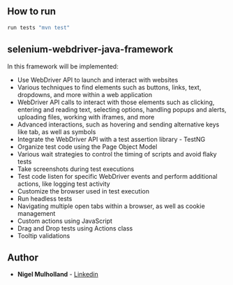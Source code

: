 ## How to run
```bash
run tests "mvn test"
```
## selenium-webdriver-java-framework

In this framework will be implemented:
* Use WebDriver API to launch and interact with websites
* Various techniques to find elements such as buttons, links, text, dropdowns, and more within a web application
* WebDriver API calls to interact with those elements such as clicking, entering and reading text, selecting options, handling popups and alerts, uploading files, working with iframes, and more
* Advanced interactions, such as hovering and sending alternative keys like tab, as well as symbols
* Integrate the WebDriver API with a test assertion library - TestNG
* Organize test code using the Page Object Model  
* Various wait strategies to control the timing of scripts and avoid flaky tests
* Take screenshots during test executions
* Test code listen for specific WebDriver events and perform additional actions, like logging test activity
* Customize the browser used in test execution
* Run headless tests
* Navigating multiple open tabs within a browser, as well as cookie management
* Custom actions using JavaScript
* Drag and Drop tests using Actions class
* Tooltip validations

## Author
* **Nigel Mulholland** - [Linkedin](https://www.linkedin.com/in/nigel-mulholland/) 